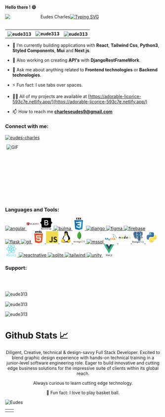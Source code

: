 <p align="left">
    <strong> Hello there ! 😄</strong>
</p>
<p  align="right">
    <a href="https://www.buymeacoffee.com/Eudes Charles"> <img align="left" src="https://cdn.buymeacoffee.com/buttons/v2/default-yellow.png" height="50" width="210" alt="Eudes Charles" /></a>
</p>

<a href="https://git.io/typing-svg"><img src="https://readme-typing-svg.demolab.com?font=Fira+Code&weight=600&size=26&pause=1000&color=833BD4&background=000000F8&center=true&random=false&width=1000&height=100&lines=Hello+there+!+%F0%9F%98%84;Hi+%F0%9F%91%8B%2C+I'm+Eudes+Charles;A+passionate+full+stack+developer+%F0%9F%91%A8%E2%80%8D%F0%9F%92%BB+from+254-Kenya" alt="Typing SVG" /></a>

<table>
  <tr>
	<th>
        <img align="center" src="https://forthebadge.com/images/badges/made-with-javascript.svg" alt="eude313" />
    </th>
    <th> 
        <img src="https://komarev.com/ghpvc/?username=eude313&label=Profile%20views&color=0e75b6&style=flat" alt="eude313" />
    </th>
    <th>
        <img align="center" src=" https://forthebadge.com/images/badges/built-with-love.svg" alt="eude313" />
    </th>
  </tr>
</table>

- 🌱 I’m currently building applications with **React**, **Tailwind Css**, **Python3**, **Styled Components**, **Mui** and **Next js**.

- 🔭 Also working on creating **API's** with **DjangoRestFrameWork**.

- 💬 Ask me about anything related to **Frontend technologies** or **Backend technologies**.

- ⚡ Fun fact: I use tabs over spaces.

- 👨‍💻 All of my projects are available at [https://adorable-licorice-593c7e.netlify.app/](https://adorable-licorice-593c7e.netlify.app/)

- 📫 How to reach me **charleseudes9@gmail.com**

<h3 align="left">Connect with me:</h3>
<p align="left">
<a href="https://linkedin.com/in/eudes-charles" target="blank"><img align="center" src="https://raw.githubusercontent.com/rahuldkjain/github-profile-readme-generator/master/src/images/icons/Social/linked-in-alt.svg" alt="eudes-charles" height="30" width="40" /></a>
</p>

<img align="right" alt="GIF" src="https://media.giphy.com/media/xT9IgzoKnwFNmISR8I/giphy.gif" width="500" height="200" />

<h3 align="left">Languages and Tools:</h3>
<p align="left"> <a href="https://angular.io" target="_blank" rel="noreferrer"> <img src="https://angular.io/assets/images/logos/angular/angular.svg" alt="angular" width="40" height="40"/> </a> <a href="https://angular.io" target="_blank" rel="noreferrer"> <img src="https://raw.githubusercontent.com/devicons/devicon/master/icons/angularjs/angularjs-original-wordmark.svg" alt="angularjs" width="40" height="40"/> </a> <a href="https://getbootstrap.com" target="_blank" rel="noreferrer"> <img src="https://raw.githubusercontent.com/devicons/devicon/master/icons/bootstrap/bootstrap-plain-wordmark.svg" alt="bootstrap" width="40" height="40"/> </a> <a href="https://bulma.io/" target="_blank" rel="noreferrer"> <img src="https://raw.githubusercontent.com/gilbarbara/logos/804dc257b59e144eaca5bc6ffd16949752c6f789/logos/bulma.svg" alt="bulma" width="40" height="40"/> </a> <a href="https://www.w3schools.com/css/" target="_blank" rel="noreferrer"> <img src="https://raw.githubusercontent.com/devicons/devicon/master/icons/css3/css3-original-wordmark.svg" alt="css3" width="40" height="40"/> </a> <a href="https://www.djangoproject.com/" target="_blank" rel="noreferrer"> <img src="https://cdn.worldvectorlogo.com/logos/django.svg" alt="django" width="40" height="40"/> </a> <a href="https://www.figma.com/" target="_blank" rel="noreferrer"> <img src="https://www.vectorlogo.zone/logos/figma/figma-icon.svg" alt="figma" width="40" height="40"/> </a> <a href="https://firebase.google.com/" target="_blank" rel="noreferrer"> <img src="https://www.vectorlogo.zone/logos/firebase/firebase-icon.svg" alt="firebase" width="40" height="40"/> </a> <a href="https://flask.palletsprojects.com/" target="_blank" rel="noreferrer"> <img src="https://www.vectorlogo.zone/logos/pocoo_flask/pocoo_flask-icon.svg" alt="flask" width="40" height="40"/> </a> <a href="https://git-scm.com/" target="_blank" rel="noreferrer"> <img src="https://www.vectorlogo.zone/logos/git-scm/git-scm-icon.svg" alt="git" width="40" height="40"/> </a> <a href="https://www.w3.org/html/" target="_blank" rel="noreferrer"> <img src="https://raw.githubusercontent.com/devicons/devicon/master/icons/html5/html5-original-wordmark.svg" alt="html5" width="40" height="40"/> </a> <a href="https://developer.mozilla.org/en-US/docs/Web/JavaScript" target="_blank" rel="noreferrer"> <img src="https://raw.githubusercontent.com/devicons/devicon/master/icons/javascript/javascript-original.svg" alt="javascript" width="40" height="40"/> </a> <a href="https://www.linux.org/" target="_blank" rel="noreferrer"> <img src="https://raw.githubusercontent.com/devicons/devicon/master/icons/linux/linux-original.svg" alt="linux" width="40" height="40"/> </a> <a href="https://www.mongodb.com/" target="_blank" rel="noreferrer"> <img src="https://raw.githubusercontent.com/devicons/devicon/master/icons/mongodb/mongodb-original-wordmark.svg" alt="mongodb" width="40" height="40"/> </a> <a href="https://www.microsoft.com/en-us/sql-server" target="_blank" rel="noreferrer"> <img src="https://www.svgrepo.com/show/303229/microsoft-sql-server-logo.svg" alt="mssql" width="40" height="40"/> </a> <a href="https://www.mysql.com/" target="_blank" rel="noreferrer"> <img src="https://raw.githubusercontent.com/devicons/devicon/master/icons/mysql/mysql-original-wordmark.svg" alt="mysql" width="40" height="40"/> </a> <a href="https://nodejs.org" target="_blank" rel="noreferrer"> <img src="https://raw.githubusercontent.com/devicons/devicon/master/icons/nodejs/nodejs-original-wordmark.svg" alt="nodejs" width="40" height="40"/> </a> <a href="https://www.postgresql.org" target="_blank" rel="noreferrer"> <img src="https://raw.githubusercontent.com/devicons/devicon/master/icons/postgresql/postgresql-original-wordmark.svg" alt="postgresql" width="40" height="40"/> </a> <a href="https://www.python.org" target="_blank" rel="noreferrer"> <img src="https://raw.githubusercontent.com/devicons/devicon/master/icons/python/python-original.svg" alt="python" width="40" height="40"/> </a> <a href="https://reactjs.org/" target="_blank" rel="noreferrer"> <img src="https://raw.githubusercontent.com/devicons/devicon/master/icons/react/react-original-wordmark.svg" alt="react" width="40" height="40"/> </a> <a href="https://reactnative.dev/" target="_blank" rel="noreferrer"> <img src="https://reactnative.dev/img/header_logo.svg" alt="reactnative" width="40" height="40"/> </a> <a href="https://www.sqlite.org/" target="_blank" rel="noreferrer"> <img src="https://www.vectorlogo.zone/logos/sqlite/sqlite-icon.svg" alt="sqlite" width="40" height="40"/> </a> <a href="https://tailwindcss.com/" target="_blank" rel="noreferrer"> <img src="https://www.vectorlogo.zone/logos/tailwindcss/tailwindcss-icon.svg" alt="tailwind" width="40" height="40"/> </a> <a href="https://unity.com/" target="_blank" rel="noreferrer"> <img src="https://www.vectorlogo.zone/logos/unity3d/unity3d-icon.svg" alt="unity" width="40" height="40"/> </a> <a href="https://vuejs.org/" target="_blank" rel="noreferrer"> <img src="https://raw.githubusercontent.com/devicons/devicon/master/icons/vuejs/vuejs-original-wordmark.svg" alt="vuejs" width="40" height="40"/> </a> </p>

<h3 align="left">Support:</h3>
<br><br>

<p><img align="center" src="https://github-readme-stats.vercel.app/api/top-langs?username=eude313&show_icons=true&locale=en&layout=compact" alt="eude313" /></p>

<p><img align="center" src="https://forthebadge.com/images/badges/made-with-markdown.svg" alt="eude313" /></p>

<p><img align="center" src="https://forthebadge.com/images/badges/made-with-reason.svg" alt="eude313" /></p>

# Github Stats 📈

<p align="center">Diligent, Creative, technical & design-savvy Full Stack Developer. Excited to blend graphic design experience with hands-on technical training in a junior-level software engineering role. Eager to build innovative and cutting edge business solutions for the impressive suite of clients within its global reach.</p>

<p align="center">Always curious to learn cutting edge technology.</p>

<p align="center"> 🏉 Fun fact: I love to play basket ball. </p>

<img height="180em" src="https://github-readme-stats.vercel.app/api/top-langs/?username=eude313&show_icons=true&hide_border=true&theme=midnight-purple&layout=compact" alt="Eudes" />

<table>
    <tr>
        <th> </th>
        <th></th>
    </tr>
</table>
